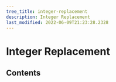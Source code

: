 ```yaml
---
tree_title: integer-replacement
description: Integer Replacement
last_modified: 2022-06-09T21:23:28.2328
---
```


# Integer Replacement

## Contents
